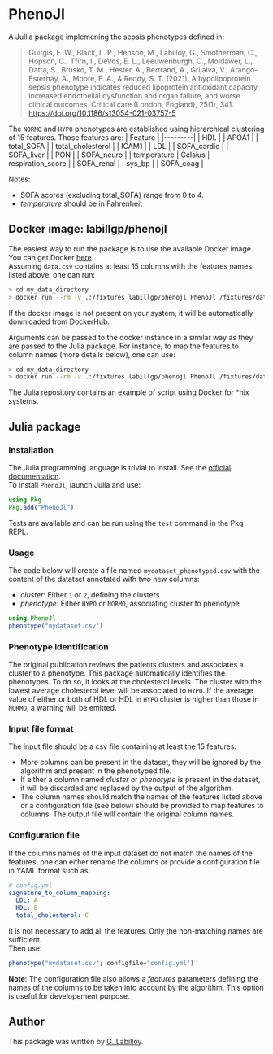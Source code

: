# PhenoJl
A Jullia package implemening the sepsis phenotypes defined in:  

> Guirgis, F. W., Black, L. P., Henson, M., Labilloy, G., Smotherman, C., Hopson, C., Tfirn, I., DeVos, E. L., Leeuwenburgh, C., Moldawer, L., Datta, S., Brusko, T. M., Hester, A., Bertrand, A., Grijalva, V., Arango-Esterhay, A., Moore, F. A., & Reddy, S. T. (2021). A hypolipoprotein sepsis phenotype indicates reduced lipoprotein antioxidant capacity, increased endothelial dysfunction and organ failure, and worse clinical outcomes. Critical care (London, England), 25(1), 341. https://doi.org/10.1186/s13054-021-03757-5

The `NORMO` and `HYPO` phenotypes are established using hierarchical clustering of 15 features. Those features are:
| Feature | 
|---------|
| HDL           | 
| APOA1         | 
| total_SOFA    | 
| total_cholesterol | 
| ICAM1         | 
| LDL           | 
| SOFA_cardio   |
| SOFA_liver    |
| PON           | 
| SOFA_neuro    |
| temperature   | Celsius
| respiration_score | 
| SOFA_renal    | 
| sys_bp        | 
| SOFA_coag |

Notes:
* SOFA scores (excluding total_SOFA) range from 0 to 4.
* _temperature_ should be in Fahrenheit

## Docker image: labillgp/phenojl
The easiest way to run the package is to use the available Docker image. You can get Docker [here](https://docs.docker.com/get-docker/).  
Assuming `data.csv` contains at least 15 columns with the features names listed above, one can run:

```bash
> cd my_data_directory
> docker run --rm -v .:/fixtures labillgp/phenojl PhenoJl /fixtures/data.csv
```
If the docker image is not present on your system, it will be automatically downloaded from DockerHub.  

Arguments can be passed to the docker instance in a similar way as they are passed to the Julia package.  For instance, to map the features to column names (more details below), one can use:

```bash
> cd my_data_directory
> docker run --rm -v .:/fixtures labillgp/phenojl PhenoJl /fixtures/data.csv --configfile data.yml
```
The Julia repository contains an example of script using Docker for *nix systems.

## Julia package 

### Installation
The Julia programming language is trivial to install.  See the [official documentation](https://julialang.org/downloads/).  
To install `PhenoJl`, launch Julia and use:

```julia
using Pkg
Pkg.add("PhenoJl")
```
Tests are available and can be run using the `test` command in the Pkg REPL.

### Usage
The code below will create a file named `mydataset_phenotyped.csv` with the content of the datatset annotated with two new columns:  
* _cluster_: Either `1` or `2`, defining the clusters  
* _phenotype_: Either `HYPO` or `NORMO`, associating cluster to phenotype  

```julia
using PhenoJl
phenotype("mydataset.csv")
```

### Phenotype identification
The original publication reviews the patients clusters and associates a cluster to a phenotype. This package automatically identifies the phenotypes. To do so, it looks at the cholesterol levels. The cluster with the lowest average cholesterol level will be associated to `HYPO`. If the average value of either or both of HDL or HDL in `HYPO` cluster is higher than those in `NORMO`, a warning will be emitted.

### Input file format
The input file should be a csv file containing at least the 15 features. 
- More columns can be present in the dataset, they will be ignored by the algorithm and present in the phenotyped file. 
- If either a column named _cluster_ or _phenotype_ is present in the dataset, it will be discarded and replaced by the output of the algorithm.
- The column names should match the names of the features listed above or a configuration file (see below) should be provided to map features to columns. The output file will contain the original column names. 

### Configuration file
If the columns names of the input dataset do not match the names of the features, one can either rename the columns or provide a configuration file in YAML format such as:

```yaml
# config.yml
signature_to_column_mapping:
  LDL: A
  HDL: B
  total_cholesterol: C
```

It is not necessary to add all the features. Only the non-matching names are sufficient.  
Then use:
```julia
phenotype("mydataset.csv"; configfile="config.yml")
```

**Note**: The configuration file also allows a _features_ parameters defining the names of the columns to be taken into account by the algorithm. This option is useful for developement purpose.  

## Author
This package was written by [G. Labilloy](guillaume.labilloy@jax.ufl.edu).
